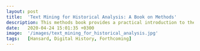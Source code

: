 ```yaml
---
layout: post
title:  'Text Mining for Historical Analysis: A Book on Methods'
description: This methods book provides a practical introduction to the R programming language for text mining historical records. And more than just a code cookbook, it offers a critical perspective to handling our human history. It is the companion guide to The Dangerous Art of Text Mining by Jo Guldi.
date:   2020-04-24 15:01:35 +0300
image:  '/images/text_mining_for_historical_analysis.jpg'
tags:   [Hansard, Digital History, Forthcoming]
---
```

